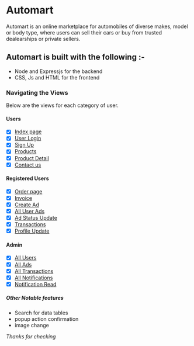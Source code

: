 # Automart

Automart is an online marketplace for automobiles of diverse makes, model or body type, where users can sell their cars or buy from trusted dealearships or private sellers.

## Automart is built with the following :-

- Node and Expressjs for the backend
- CSS, Js and HTML for the frontend

### Navigating the Views

Below are the views for each category of user.

#### Users

- [x] [Index page](https://tvpeter.github.io/automart/)
- [x] [User Login](https://tvpeter.github.io/automart/login.html)
- [x] [Sign Up](https://tvpeter.github.io/automart/signup.html)
- [x] [Products](https://tvpeter.github.io/automart/products.html)
- [x] [Product Detail](https://tvpeter.github.io/automart/details.html)
- [x] [Contact us](https://tvpeter.github.io/automart/contact.html)

#### Registered Users

- [x] [Order page](https://tvpeter.github.io/automart/order.html)
- [x] [Invoice](https://tvpeter.github.io/automart/invoice.html)
- [x] [Create Ad](https://tvpeter.github.io/automart/createad.html)
- [x] [All User Ads](https://tvpeter.github.io/automart/userads.html)
- [x] [Ad Status Update](https://tvpeter.github.io/automart/updatestatus.html)
- [x] [Transactions](https://tvpeter.github.io/automart/mytransactions.html)
- [x] [Profile Update](https://tvpeter.github.io/automart/profile.html)

#### Admin

- [x] [All Users](https://tvpeter.github.io/automart/users.html)
- [x] [All Ads](https://tvpeter.github.io/automart/users.html)
- [x] [All Transactions](https://tvpeter.github.io/automart/transactions.html)
- [x] [All Notifications](https://tvpeter.github.io/automart/transactions.html)
- [x] [Notification Read](https://tvpeter.github.io/automart/readnotification.html)

##### Other Notable features

- Search for data tables
- popup action confirmation
- image change

_Thanks for checking_
